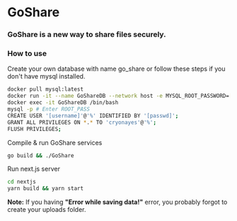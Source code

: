# GoShare
### GoShare is a new way to share files securely.

### How to use

Create your own database with name go_share or follow these steps if you don't have mysql installed.
```bash
docker pull mysql:latest
docker run -it --name GoShareDB --network host -e MYSQL_ROOT_PASSWORD=[ROOT_PASS] -d mysql:latest
docker exec -it GoShareDB /bin/bash
mysql -p # Enter ROOT_PASS
CREATE USER '[username]'@'%' IDENTIFIED BY '[passwd]';
GRANT ALL PRIVILEGES ON *.* TO 'cryonayes'@'%';
FLUSH PRIVILEGES;
```

Compile & run GoShare services
```bash
go build && ./GoShare
```
Run next.js server
```bash
cd nextjs
yarn build && yarn start
```

**Note:** If you having **"Error while saving data!"** error, you probably forgot to create your uploads folder. 